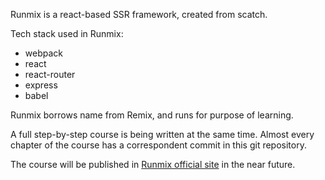 Runmix is a react-based SSR framework, created from scatch. 

Tech stack used in Runmix: 
* webpack
* react
* react-router
* express
* babel

Runmix borrows name from Remix, and runs for purpose of learning.

A full step-by-step course is being written at the same time. Almost every chapter of the course has a correspondent commit in this git repository.

The course will be published in [Runmix official site](https://runmix.dev) in the near future.
